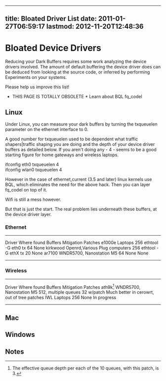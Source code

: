 
---
title: Bloated Driver List
date: 2011-01-27T06:59:17
lastmod: 2012-11-20T12:48:36
---
Bloated Device Drivers
======================

Reducing your <link>Dark Buffers</link> requires some work analyzing the
device drivers involved. The amount of default buffering the device
driver does can be deduced from looking at the source code, or inferred
by performing <link>Experiments</link> on your systems.

Please help us improve this list!

-   THIS PAGE IS TOTALLY OBSOLETE \* Learn about BQL fq\_codel

Linux
-----

Under Linux, you can measure your dark buffers by turning the txqueuelen
parameter on the ethernet interface to 0.

A good number for txqueuelen used to be dependent what <link>traffic
shapers|traffic shaping</link> you are doing and the depth of your
device driver buffers as detailed below. If you aren't doing any - 4 -
seems to be a good starting figure for home gateways and wireless
laptops.

ifconfig eth0 txqueuelen 4\
ifconfig wlan0 txqueuelen 4

However in the case of ethernet,current (3.5 and later) linux kernels
use BQL, which eliminates the need for the above hack. Then you can
layer fq\_codel on top of it.

Wifi is still a mess however.

But that is just the start. The real problem lies underneath these
buffers, at the device driver layer.

### Ethernet

  ---------- ------------------------------- --------- ----------------------- ---------
  Driver     Where found                     Buffers   Mitigation              Patches
  e1000e     Laptops                         256       ethtool -G eth0 tx 64   None
  kirkwood   Openrd,Various Plug computers   256       ethtool -G ethX tx 20   None
  ar7100     WNDR5700, Nanostation M5        64        None                    None
  ---------- ------------------------------- --------- ----------------------- ---------

### Wireless

  ----------- -------------------------- ---------------------- ------------ ---------------------------------------------
  Driver      Where found                Buffers                Mitigation   Patches
  ath9k[^1]   WNDR5700, Nanostation M5   512, multiple queues   32 w/patch   Much better in cerowrt, out of tree patches
  IWL         Laptops                    256                    None         In progress
  ----------- -------------------------- ---------------------- ------------ ---------------------------------------------

Mac
---

Windows
-------

Notes
-----

[^1]: The effective queue depth per each of the 10 queues, with this
    patch, is 3.
